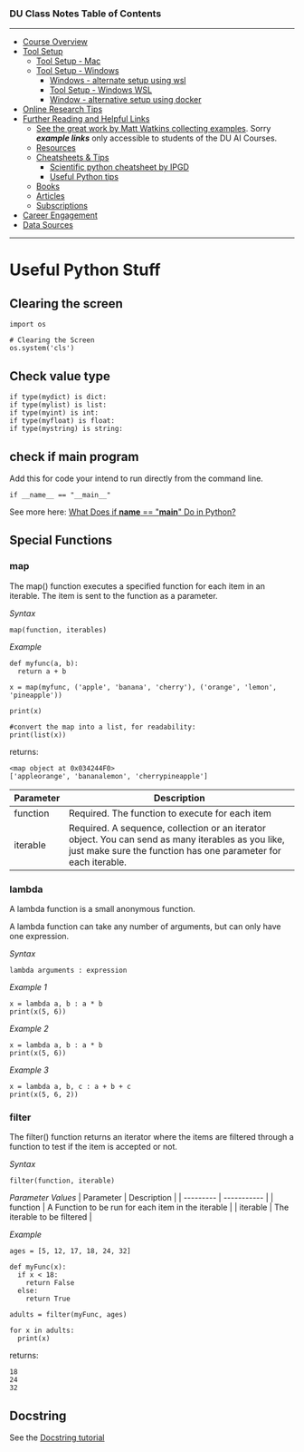 ### DU Class Notes Table of Contents

----------------------------------------------

-   [Course Overview](README.md)
-   [Tool Setup](1_DU_tool_setup.md)
    -   [Tool Setup - Mac](1.1_DU_tool_setup_mac.md)
    -   [Tool Setup - Windows](1.2_DU_tool_setup_windows.md)
        -   [Windows - alternate setup using wsl](1.2.1_DU_windows_alternate_install_using_wsl.md)
        -   [Tool Setup - Windows WSL](1.2.2_DU_tool_setup_wsl.md)
        -   [Window - alternative setup using docker](1.2.3_DU_tool_setup_docker.md)
-   [Online Research Tips](2_online_research_tips.md)
-   [Further Reading and Helpful Links](3_further_reading_and_helpful_links.md)
    -   [See the great work by Matt Watkins collecting examples](https://github.com/MWatkins87/Class_Glossery.git).  Sorry ***example links*** only accessible to students of the DU AI Courses.
    -   [Resources](3.0_resources.md)
    -   [Cheatsheets & Tips](3.1_cheatsheets_and_tips.md)
        -   [Scientific python cheatsheet by IPGD](3.1.1_scientific_python_cheat_sheet_by_IPGP.md)
        -   [Useful Python tips](3.1.2_useful_python.md)
    -   [Books](3.2_books.md)
    -   [Articles](3.3_articles.md)
    -   [Subscriptions](3.4_subscriptions)
-   [Career Engagement](4_career_engagement.md)
-   [Data Sources](data_sources.md)

----------------------------------------------




# Useful Python Stuff




## Clearing the screen
```
import os
 
# Clearing the Screen
os.system('cls')
```
## Check value type
```
if type(mydict) is dict:
if type(mylist) is list:
if type(myint) is int:
if type(myfloat) is float:
if type(mystring) is string:
```

## check if main program

Add this for code your intend to run directly from the command line.

```
if __name__ == "__main__"
```

See more here: [What Does if __name__ == "__main__" Do in Python?](https://realpython.com/if-name-main-python/)

## Special Functions

### map
The map() function executes a specified function for each item in an iterable. The item is sent to the function as a parameter.

*Syntax*
```
map(function, iterables)
```

*Example*
```
def myfunc(a, b):
  return a + b

x = map(myfunc, ('apple', 'banana', 'cherry'), ('orange', 'lemon', 'pineapple'))

print(x)

#convert the map into a list, for readability:
print(list(x))
```
returns:
```
<map object at 0x034244F0>
['appleorange', 'bananalemon', 'cherrypineapple']
```

| Parameter | Description |
| --------- | ----------- |
|function | Required. The function to execute for each item
|iterable | Required. A sequence, collection or an iterator object. You can send as many iterables as you like, just make sure the function has one parameter for each iterable.


### lambda
A lambda function is a small anonymous function.

A lambda function can take any number of arguments, but can only have one expression.

*Syntax*
```
lambda arguments : expression
```

*Example 1*
```
x = lambda a, b : a * b
print(x(5, 6))
```

*Example 2*
```
x = lambda a, b : a * b
print(x(5, 6))
```

*Example 3*
```
x = lambda a, b, c : a + b + c
print(x(5, 6, 2))
```
### filter
The filter() function returns an iterator where the items are filtered through a function to test if the item is accepted or not.

*Syntax*

```
filter(function, iterable)
```

*Parameter Values*
| Parameter | Description |
| --------- | ----------- |
| function | A Function to be run for each item in the iterable |
| iterable | The iterable to be filtered |

*Example*
```
ages = [5, 12, 17, 18, 24, 32]

def myFunc(x):
  if x < 18:
    return False
  else:
    return True

adults = filter(myFunc, ages)

for x in adults:
  print(x)
```

returns:
```
18
24
32
```

## Docstring

See the [Docstring tutorial]()